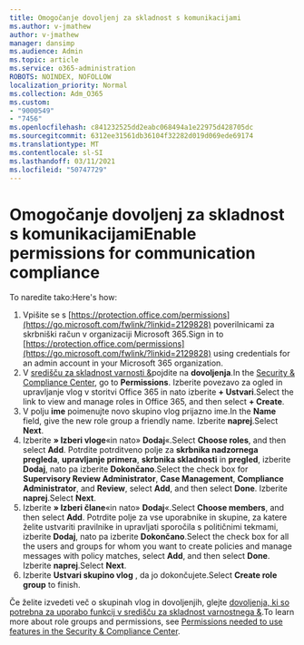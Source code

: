 ```yaml
---
title: Omogočanje dovoljenj za skladnost s komunikacijami
ms.author: v-jmathew
author: v-jmathew
manager: dansimp
ms.audience: Admin
ms.topic: article
ms.service: o365-administration
ROBOTS: NOINDEX, NOFOLLOW
localization_priority: Normal
ms.collection: Adm_O365
ms.custom:
- "9000549"
- "7456"
ms.openlocfilehash: c841232525dd2eabc068494a1e22975d428705dc
ms.sourcegitcommit: 6312ee31561db36104f32282d019d069ede69174
ms.translationtype: MT
ms.contentlocale: sl-SI
ms.lasthandoff: 03/11/2021
ms.locfileid: "50747729"
---
```

# <a name="enable-permissions-for-communication-compliance"></a><span data-ttu-id="bd57d-102">Omogočanje dovoljenj za skladnost s komunikacijami</span><span class="sxs-lookup"><span data-stu-id="bd57d-102">Enable permissions for communication compliance</span></span>

<span data-ttu-id="bd57d-103">To naredite tako:</span><span class="sxs-lookup"><span data-stu-id="bd57d-103">Here's how:</span></span>

1. <span data-ttu-id="bd57d-104">Vpišite se s [https://protection.office.com/permissions](https://go.microsoft.com/fwlink/?linkid=2129828) poverilnicami za skrbniški račun v organizaciji Microsoft 365.</span><span class="sxs-lookup"><span data-stu-id="bd57d-104">Sign in to [https://protection.office.com/permissions](https://go.microsoft.com/fwlink/?linkid=2129828) using credentials for an admin account in your Microsoft 365 organization.</span></span>
2. <span data-ttu-id="bd57d-105">V [središču za skladnost varnosti &](https://go.microsoft.com/fwlink/?linkid=2101341)pojdite na **dovoljenja**.</span><span class="sxs-lookup"><span data-stu-id="bd57d-105">In the [Security & Compliance Center](https://go.microsoft.com/fwlink/?linkid=2101341), go to **Permissions**.</span></span> <span data-ttu-id="bd57d-106">Izberite povezavo za ogled in upravljanje vlog v storitvi Office 365 in nato izberite **\+ Ustvari**.</span><span class="sxs-lookup"><span data-stu-id="bd57d-106">Select the link to view and manage roles in Office 365, and then select **\+ Create**.</span></span>
3. <span data-ttu-id="bd57d-107">V polju **ime** poimenujte novo skupino vlog prijazno ime.</span><span class="sxs-lookup"><span data-stu-id="bd57d-107">In the **Name** field, give the new role group a friendly name.</span></span> <span data-ttu-id="bd57d-108">Izberite **naprej**.</span><span class="sxs-lookup"><span data-stu-id="bd57d-108">Select **Next**.</span></span>
4. <span data-ttu-id="bd57d-109">Izberite **» Izberi vloge**«in nato» **Dodaj**«.</span><span class="sxs-lookup"><span data-stu-id="bd57d-109">Select **Choose roles**, and then select **Add**.</span></span> <span data-ttu-id="bd57d-110">Potrdite potrditveno polje za **skrbnika nadzornega pregleda**, **upravljanje primera**, **skrbnika skladnosti** in **pregled**, izberite **Dodaj**, nato pa izberite **Dokončano**.</span><span class="sxs-lookup"><span data-stu-id="bd57d-110">Select the check box for **Supervisory Review Administrator**, **Case Management**, **Compliance Administrator**, and **Review**, select **Add**, and then select **Done**.</span></span> <span data-ttu-id="bd57d-111">Izberite **naprej**.</span><span class="sxs-lookup"><span data-stu-id="bd57d-111">Select **Next**.</span></span>
5. <span data-ttu-id="bd57d-112">Izberite **» Izberi člane**«in nato» **Dodaj**«.</span><span class="sxs-lookup"><span data-stu-id="bd57d-112">Select **Choose members**, and then select **Add**.</span></span> <span data-ttu-id="bd57d-113">Potrdite polje za vse uporabnike in skupine, za katere želite ustvariti pravilnike in upravljati sporočila s političnimi tekmami, izberite **Dodaj**, nato pa izberite **Dokončano**.</span><span class="sxs-lookup"><span data-stu-id="bd57d-113">Select the check box for all the users and groups for whom you want to create policies and manage messages with policy matches, select **Add**, and then select **Done**.</span></span> <span data-ttu-id="bd57d-114">Izberite **naprej**.</span><span class="sxs-lookup"><span data-stu-id="bd57d-114">Select **Next**.</span></span>
6. <span data-ttu-id="bd57d-115">Izberite **Ustvari skupino vlog** , da jo dokončujete.</span><span class="sxs-lookup"><span data-stu-id="bd57d-115">Select **Create role group** to finish.</span></span>

<span data-ttu-id="bd57d-116">Če želite izvedeti več o skupinah vlog in dovoljenjih, glejte [dovoljenja, ki so potrebna za uporabo funkcij v središču za skladnost varnostnega &](https://go.microsoft.com/fwlink/?linkid=2114184).</span><span class="sxs-lookup"><span data-stu-id="bd57d-116">To learn more about role groups and permissions, see [Permissions needed to use features in the Security & Compliance Center](https://go.microsoft.com/fwlink/?linkid=2114184).</span></span>

